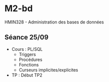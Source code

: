 # M2-bd
HMIN328 - Administration des bases de données

## Séance 25/09
- Cours : PL/SQL
	- Triggers
	- Procédures
	- Fonctions
	- Curseurs implicites/explicites
- TP : Début TP2

